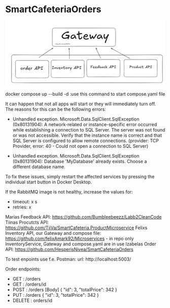 # SmartCafeteriaOrders

![alt text](image.png)

 docker compose up --build -d :use this command to start compose.yaml file 

It can happen that not all apps will start or they will immediately turn off. The reasons for this can be the following errors:

- Unhandled exception. Microsoft.Data.SqlClient.SqlException (0x80131904): A network-related or instance-specific error occurred while establishing a connection to SQL Server. The server was not found or was not accessible. Verify that the instance name is correct and that SQL Server is configured to allow remote connections. (provider: TCP Provider, error: 40 - Could not open a connection to SQL Server)

- Unhandled exception. Microsoft.Data.SqlClient.SqlException (0x80131904): Database 'MyDatabase' already exists. Choose a different database name.

To fix these issues, simply restart the affected services by pressing the individual start button in Docker Desktop.

If the RabbitMQ image is not healthy, increase the values for:
   - timeout: x s
   - retries: x

Marias Feedback API: https://github.com/Bumbleebeezz/Labb2CleanCode
Tiinas Procutcts API: https://github.com/TiiVa/SmartCafeteria.ProductMicroservice
Felixs Inventory API, our Gateway and compose file: https://github.com/felixAmark92/Microservices - in repo only InventoryService, Gateway and compose.yaml are in use 
Izabelas Order API: https://github.com/HesperisNivea/SmartCafeteriaOrders  

To test enpoints use f.e. Postman: 
url: http://localhost:5003/

Order endpoints:

- GET : /orders 
- GET : /orders/id
- POST : /orders 
[Body]
{
  "id": 3,
  "totalPrice": 342
}
- PUT : /orders
{
  "id": 3,
  "totalPrice": 342
}
- DELETE : orders/id
